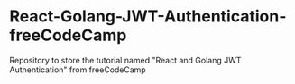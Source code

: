 # React-Golang-JWT-Authentication-freeCodeCamp
Repository to store the tutorial named "React and Golang JWT Authentication" from freeCodeCamp
